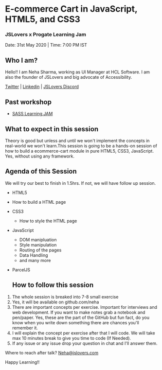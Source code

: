 # E-commerce Cart in JavaScript, HTML5, and CSS3


### JSLovers x Progate Learning Jam

Date: 31st May 2020 | Time: 7:00 PM IST


## Who I am?
Hello!! I am Neha Sharma, working as UI Manager at HCL Software. I am also the founder of JSLovers and big advocate of Accessibility.

[Twitter](https://twitter.com/hellonehha) | 
[Linkedin](https://www.linkedin.com/in/nehha) |
[JSLovers Discord](https://discord.gg/89QtcRw)

## Past workshop

- [SASS Learning JAM](https://github.com/Neha/SASS-workshop)

## What to expect in this session
Theory is good but unless and until we won't implement the concepts in real-world we won't learn.This session is going to be a hands-on session of how to build a ecommerce-cart module in pure HTML5, CSS3, JavaScript. Yes, without using any framework. 

## Agenda of this Session
We will try our best to finish in 1.5hrs. If not, we will have follow up session.

- HTML5
 - How to build a HTML page
- CSS3
  - How to style the HTML page
- JavaScript
  - DOM manipluation
  - Style manipulation
  - Routing of the pages
  - Data Handling
  - and many more
- ParcelJS

  ## How to follow this session
1) The whole session is breaked into 7-8 small exercise
2) Yes, it will be available on github.com/neha
3) There are important concepts per exercise. Important for interviews and web development. If
you want to make notes grab a notebook and pen/paper. 
Yes, these are the part of the GitHub but fun fact, do you know when you write down something there are chances you'll remember it.
4) I will explain the concept per exercise after that I will code. We will take max 10 minutes break to give you time to code (If Needed).
4) If any issue or any issue drop your question in chat and I'll answer them.

Where to reach after talk? Neha@jslovers.com 

Happy Learning!!